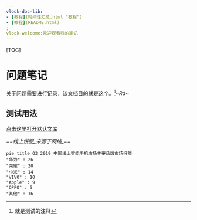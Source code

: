 ```yaml
---
vlook-doc-lib: 
- [教程](时间性汇总.html "教程")
- [教程](README.html)
;
vlook-welcome:欢迎观看我的笔记
---
```


[TOC]

# 问题笔记

关于问题需要进行记录，该文档目的就是这个。[^1]_~Rd~_





## 测试用法







[点击这里打开默认文库](?target=vdl)





*==线上饼图_来源于网络_==*

```mermaid
pie title Q3 2019 中国线上智能手机市场主要品牌市场份额
"华为" : 26
"荣耀" : 20
"小米" : 14
"VIVO" : 10
"Apple" : 9
"OPPO" : 5
"其他" : 16
```













































































































[^1]:就是测试的注释
